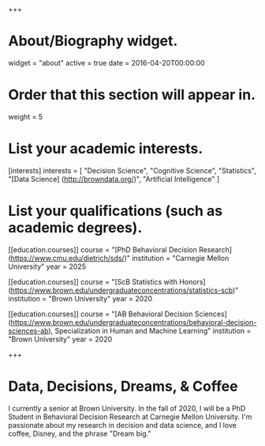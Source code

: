 +++
# About/Biography widget.
widget = "about"
active = true
date = 2016-04-20T00:00:00

# Order that this section will appear in.
weight = 5

# List your academic interests.
[interests]
  interests = [
    "Decision Science",
    "Cognitive Science",
    "Statistics",
    "[Data Science] (http://browndata.org/)",
    "Artificial Intelligence"
  ]

# List your qualifications (such as academic degrees).

[[education.courses]]
  course = "[PhD Behavioral Decision Research] (https://www.cmu.edu/dietrich/sds/)"
  institution = "Carnegie Mellon University"
  year = 2025

[[education.courses]]
  course = "[ScB Statistics with Honors] (https://www.brown.edu/undergraduateconcentrations/statistics-scb)"
  institution = "Brown University"
  year = 2020


[[education.courses]]
  course = "[AB Behavioral Decision Sciences] (https://www.brown.edu/undergraduateconcentrations/behavioral-decision-sciences-ab), Specialization in Human and Machine Learning"
  institution = "Brown University"
  year = 2020

+++

# Data, Decisions, Dreams, & Coffee

I currently a senior at Brown University. In the fall of 2020, I will be a PhD Student in Behavioral Decision Research at Carnegie Mellon University. I'm passionate about my research in decision and data science, and I love coffee, Disney, and the phrase "Dream big." 



